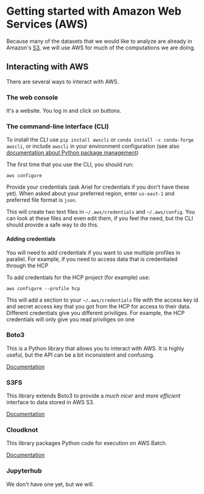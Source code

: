 # Getting started with Amazon Web Services (AWS)

Because many of the datasets that we would like to analyze are already in
Amazon's [S3](s3.md), we will use AWS for much of the computations we are doing.

## Interacting with AWS

There are several ways to interact with AWS.

### The web console

It's a website. You log in and click on buttons.

### The command-line interface (CLI)

To install the CLI use `pip install awscli` or `conda install -c conda-forge awscli`, or include
`awscli` in your environment configuration
(see also [documentation about Python package management](../installing_python_packages.md))

The first time that you use the CLI, you should run:

    aws configure

Provide your credentials (ask Ariel for credentials if you don't have these
yet). When asked about your preferred region, enter `us-east-1` and preferred
file format is `json`.

This will create two text files in `~/.aws/credentials` and `~/.aws/config`. You
can look at these files and even edit them, if you feel the need, but the CLI
should provide a safe way to do this.

#### Adding credentials

You will need to add credentials if you want to use multiple profiles in parallel.
For example, if you need to access data that is credentialed through the HCP

To add credentials for the HCP project (for example) use:

    aws configure --profile hcp

This will add a section to your `~/.aws/credentials` file with the access key id and 
secret access key that you got from the HCP for access to their data. Different 
credentials give you different priviliges. For example, the HCP credentials 
will only give you read priviliges on one 



### Boto3

This is a Python library that allows you to interact with AWS. It is highly
useful, but the API can be a bit inconsistent and confusing.

[Documentation](https://boto3.amazonaws.com/v1/documentation/api/latest/index.html)

### S3FS

This library extends Boto3 to provide a *much nicer* and *more efficient*
interface to data stored in AWS S3.

[Documentation](https://s3fs.readthedocs.io/en/latest/)

### Cloudknot 

This library packages Python code for execution on AWS Batch.

[Documentation](https://nrdg.github.io/cloudknot)

### Jupyterhub 

We don't have one yet, but we will.